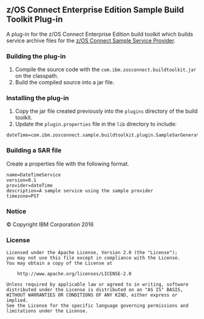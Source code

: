 ## z/OS Connect Enterprise Edition Sample Build Toolkit Plug-in

A plug-in for the z/OS Connect Enterprise Edition build toolkit which builds service archive files for the
[z/OS Connect Sample Service Provider](https://github.com/zosconnect/zosconnect-sample-serviceprovider).

### Building the plug-in

1. Compile the source code with the `com.ibm.zosconnect.buildtoolkit.jar` on the classpath.
1. Build the compiled source into a jar file.

### Installing the plug-in

1. Copy the jar file created previously into the `plugins` directory of the build toolkit.
1. Update the `plugin.properties` file in the `lib` directory to include: 
```
dateTime=com.ibm.zosconnect.sample.buildtoolkit.plugin.SampleSarGenerator
```

### Building a SAR file

Create a properties file with the following format.

```
name=DateTimeService
version=0.1
provider=dateTime
description=A sample service using the sample provider
timezone=PST
```

### Notice

&copy; Copyright IBM Corporation 2016

### License
```
Licensed under the Apache License, Version 2.0 (the "License");
you may not use this file except in compliance with the License.
You may obtain a copy of the License at

    http://www.apache.org/licenses/LICENSE-2.0

Unless required by applicable law or agreed to in writing, software
distributed under the License is distributed on an "AS IS" BASIS,
WITHOUT WARRANTIES OR CONDITIONS OF ANY KIND, either express or implied.
See the License for the specific language governing permissions and
limitations under the License.
```